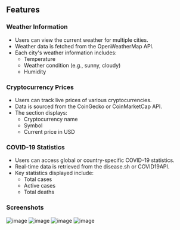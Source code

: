 ## Features

### Weather Information
- Users can view the current weather for multiple cities.
- Weather data is fetched from the OpenWeatherMap API.
- Each city's weather information includes:
  - Temperature
  - Weather condition (e.g., sunny, cloudy)
  - Humidity

### Cryptocurrency Prices
- Users can track live prices of various cryptocurrencies.
- Data is sourced from the CoinGecko or CoinMarketCap API.
- The section displays:
  - Cryptocurrency name
  - Symbol
  - Current price in USD

### COVID-19 Statistics
- Users can access global or country-specific COVID-19 statistics.
- Real-time data is retrieved from the disease.sh or COVID19API.
- Key statistics displayed include:
  - Total cases
  - Active cases
  - Total deaths
### Screenshots
![image](https://github.com/user-attachments/assets/a81a81ab-b78f-45cb-94c3-77d9d9910a26)
![image](https://github.com/user-attachments/assets/a20f376b-f321-4d79-a87c-107276d6f50c)
![image](https://github.com/user-attachments/assets/948113b8-71d7-4535-a3da-4d848c813cb9)
![image](https://github.com/user-attachments/assets/904bfb92-5a11-4e12-b06f-e89f3cf05129)

